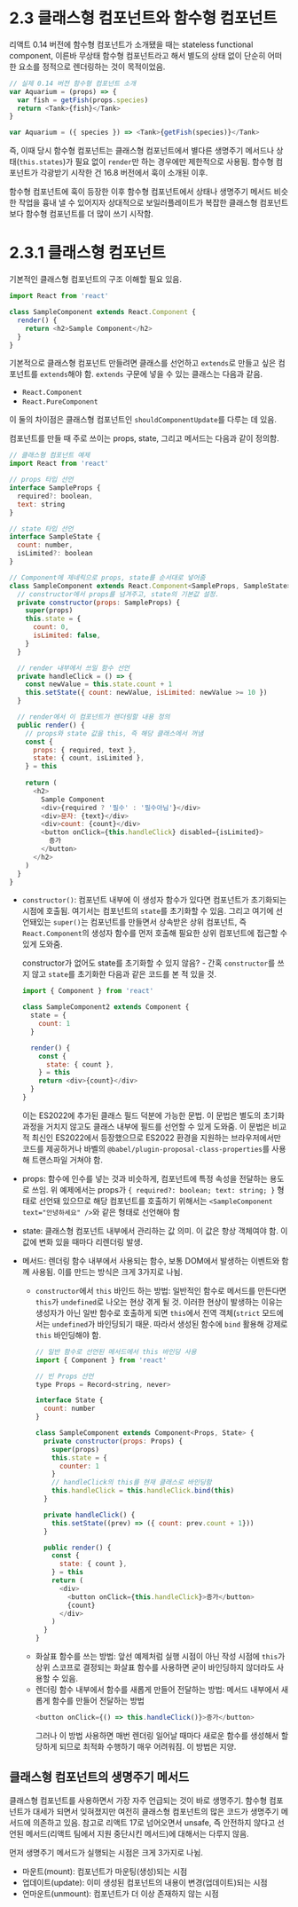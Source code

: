 # 2.3 클래스형 컴포넌트와 함수형 컴포넌트 

리액트 0.14 버전에 함수형 컴포넌트가 소개됐을 때는 stateless functional component, 이른바 무상태 함수형 컴포넌트라고 해서 별도의 상태 없이 단순히 어떠한 요소를 정적으로 렌더링하는 것이 목적이었음. 

```js
// 실제 0.14 버전 함수형 컴포넌트 소개
var Aquarium = (props) => {
  var fish = getFish(props.species)
  return <Tank>{fish}</Tank>
}

var Aquarium = ({ species }) => <Tank>{getFish(species)}</Tank>
```

즉, 이때 당시 함수형 컴포넌트는 클래스형 컴포넌트에서 별다른 생명주기 메서드나 상태(`this.states`)가 필요 없이 `render`만 하는 경우에만 제한적으로 사용됨. 함수형 컴포넌트가 각광받기 시작한 건 16.8 버전에서 훅이 소개된 이후.

함수형 컴포넌트에 훅이 등장한 이후 함수형 컴포넌트에서 상태나 생명주기 메서드 비슷한 작업을 흉내 낼 수 있어지자 상대적으로 보일러플레이트가 복잡한 클래스형 컴포넌트보다 함수형 컴포넌트를 더 많이 쓰기 시작함. 

# 2.3.1 클래스형 컴포넌트

기본적인 클래스형 컴포넌트의 구조 이해할 필요 있음.

```js
import React from 'react'

class SampleComponent extends React.Component {
  render() {
    return <h2>Sample Component</h2>
  }
}
```

기본적으로 클래스형 컴포넌트 만들려면 클래스를 선언하고 `extends`로 만들고 싶은 컴포넌트를 `extends`해야 함. `extends` 구문에 넣을 수 있는 클래스는 다음과 같음.

- `React.Component`
- `React.PureComponent`

이 둘의 차이점은 클래스형 컴포넌트인 `shouldComponentUpdate`를 다루는 데 있음.

컴포넌트를 만들 때 주로 쓰이는 props, state, 그리고 메서드는 다음과 같이 정의함.

```js
// 클래스형 컴포넌트 예제
import React from 'react'

// props 타입 선언
interface SampleProps {
  required?: boolean,
  text: string
}

// state 타입 선언
interface SampleState {
  count: number,
  isLimited?: boolean
}

// Component에 제네릭으로 props, state를 순서대로 넣어줌
class SampleComponent extends React.Component<SampleProps, SampleState> {
  // constructor에서 props를 넘겨주고, state의 기본값 설정.
  private constructor(props: SampleProps) {
    super(props)
    this.state = {
      count: 0,
      isLimited: false,
    }
  }

  // render 내부에서 쓰일 함수 선언
  private handleClick = () => {
    const newValue = this.state.count + 1
    this.setState({ count: newValue, isLimited: newValue >= 10 })
  }

  // render에서 이 컴포넌트가 렌더링할 내용 정의
  public render() {
    // props와 state 값을 this, 즉 해당 클래스에서 꺼냄
    const {
      props: { required, text },
      state: { count, isLimited },
    } = this
  
    return (
      <h2>
        Sample Component
        <div>{required ? '필수' : '필수아님'}</div>
        <div>문자: {text}</div>
        <div>count: {count}</div>
        <button onClick={this.handleClick} disabled={isLimited}>
          증가
        </button>
      </h2>
    )
  }
}
```

- `constructor()`: 컴포넌트 내부에 이 생성자 함수가 있다면 컴포넌트가 초기화되는 시점에 호출됨. 여기서는 컴포넌트의 `state`를 초기화할 수 있음. 그리고 여기에 선언돼있는 `super()`는 컴포넌트를 만들면서 상속받은 상위 컴포넌트, 즉 `React.Component`의 생성자 함수를 먼저 호출해 필요한 상위 컴포넌트에 접근할 수 있게 도와줌.

  constructor가 없어도 state를 초기화할 수 있지 않음? - 간혹 `constructor`를 쓰지 않고 `state`를 초기화한 다음과 같은 코드를 본 적 있을 것.

  ```js
  import { Component } from 'react'

  class SampleComponent2 extends Component {
    state = {
      count: 1
    }

    render() {
      const {
        state: { count },
      } = this
      return <div>{count}</div>
    }
  }
  ```

  이는 ES2022에 추가된 클래스 필드 덕분에 가능한 문법. 이 문법은 별도의 초기화 과정을 거치지 않고도 클래스 내부에 필드를 선언할 수 있게 도와줌. 이 문법은 비교적 최신인 ES2022에서 등장했으므로 ES2022 환경을 지원하는 브라우저에서만 코드를 제공하거나 바벨의 `@babel/plugin-proposal-class-properties`를 사용해 트랜스파일 거쳐야 함.

- props: 함수에 인수를 넣는 것과 비슷하게, 컴포넌트에 특정 속성을 전달하는 용도로 쓰임. 위 예제에서는 props가 `{ required?: boolean; text: string; }` 형태로 선언돼 있으므로 해당 컴포넌트를 호출하기 위해서는 `<SampleComponent text="안녕하세요" />`와 같은 형태로 선언해야 함
- state: 클래스형 컴포넌트 내부에서 관리하는 값 의미. 이 값은 항상 객체여야 함. 이 값에 변화 있을 때마다 리렌더링 발생.
- 메서드: 렌더링 함수 내부에서 사용되는 함수, 보통 DOM에서 발생하는 이벤트와 함께 사용됨. 이를 만드는 방식은 크게 3가지로 나뉨.
  - `constructor`에서 `this` 바인드 하는 방법: 일반적인 함수로 메서드를 만든다면 `this`가 `undefined`로 나오는 현상 겪게 될 것. 이러한 현상이 발생하는 이유는 생성자가 아닌 일반 함수로 호출하게 되면 `this`에서 전역 객체(`strict` 모드에서는 `undefined`가 바인딩되기 때문. 따라서 생성된 함수에 `bind` 활용해 강제로 `this` 바인딩해야 함.
    ```js
    // 일반 함수로 선언된 메서드에서 this 바인딩 사용
    import { Component } from 'react'

    // 빈 Props 선언
    type Props = Record<string, never>

    interface State {
      count: number
    }

    class SampleComponent extends Component<Props, State> {
      private constructor(props: Props) {
        super(props)
        this.state = {
          counter: 1
        }
        // handleClick의 this를 현재 클래스로 바인딩함
        this.handleClick = this.handleClick.bind(this)
      }

      private handleClick() {
        this.setState((prev) => ({ count: prev.count + 1}))
      }

      public render() {
        const {
          state: { count },
        } = this
        return (
          <div>
            <button onClick={this.handleClick}>증가</button>
            {count}
          </div>
        )
      }
    }
    ```
  - 화살표 함수를 쓰는 방법: 앞선 예제처럼 실행 시점이 아닌 작성 시점에 `this`가 상위 스코프로 결정되는 화살표 함수를 사용하면 굳이 바인딩하지 않더라도 사용할 수 있음.
  - 렌더링 함수 내부에서 함수를 새롭게 만들어 전달하는 방법: 메서드 내부에서 새롭게 함수를 만들어 전달하는 방법
    ```js
    <button onClick={() => this.handleClick()}>증가</button>
    ```
    그러나 이 방법 사용하면 매번 렌더링 일어날 때마다 새로운 함수를 생성해서 할당하게 되므로 최적화 수행하기 매우 어려워짐. 이 방법은 지양.

## 클래스형 컴포넌트의 생명주기 메서드

클래스형 컴포넌트를 사용하면서 가장 자주 언급되는 것이 바로 생명주기. 함수형 컴포넌트가 대세가 되면서 잊혀졌지만 여전히 클래스형 컴포넌트의 많은 코드가 생명주기 메서드에 의존하고 있음. 참고로 리액트 17로 넘어오면서 unsafe, 즉 안전하지 않다고 선언된 메서드(리액트 팀에서 지원 중단시킨 메서드)에 대해서는 다루지 않음.

먼저 생명주기 메서드가 실행되는 시점은 크게 3가지로 나뉨.

- 마운트(mount): 컴포넌트가 마운팅(생성)되는 시점
- 업데이트(update): 이미 생성된 컴포넌트의 내용이 변경(업데이트)되는 시점
- 언마운트(unmount): 컴포넌트가 더 이상 존재하지 않는 시점





